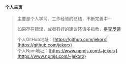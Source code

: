 #### 个人主页

<!-- > 主页地址：[https://www.wdg.pub/](https://www.wdg.pub/)   -->
> 主要是个人学习、工作经验的总结，不断完善中···  
>   
> 如果存在错误，或者有好的建议还请多指教，[提交反馈](https://github.com/jekorx/website/issues/new)  
>   
> 个人GitHub地址：[https://github.com/jekorx](https://github.com/jekorx)  
> 个人Npm地址：[https://www.npmjs.com/~jekorx](https://www.npmjs.com/~jekorx)  

<!-- ###### 其他相关链接

> 1、[cnode-react](https://github.com/jekorx/cnode-react)，是CNodejs移动webapp react实现，可在[CNodejs社区](https://cnodejs.org)注册账号，使用AccessToken登录，[点此查看演示](https://jekorx.github.io/cnode-react)，请使用移动网页模式查看，由于路由是history模式（无法配置github web服务器），在非 / 根目录刷新会404  
> 2、[vue-carousel-card](https://github.com/jekorx/vue-carousel-card)，vue轮播，[点此查看演示](https://jekorx.github.io/vue-carousel-card/)  
> 3、[particle-wave](https://github.com/jekorx/particle-wave)，WebGL粒子波浪效果，[点此查看演示](https://jekorx.github.io/particle-wave/)  
> 4、[bio](https://github.com/jekorx/bio)，vue个人简历模版，[点此查看演示](https://jekorx.github.io/bio/)  
> 5、gallery-by-react，react画廊，[点此查看演示](https://jekorx.github.io/gallery-by-react/)   -->

<!-- <div style="margin-top: 100px; text-align: center">
  <p style="color: #777">Thanks for</p>
  <a href="https://jb.gg/OpenSourceSupport" target="_blank">
    <img src="https://resources.jetbrains.com/storage/products/company/brand/logos/jb_beam.svg" alt="JetBrains支持" style="width: 120px; height: 120px" />
  </a>
</div> -->
